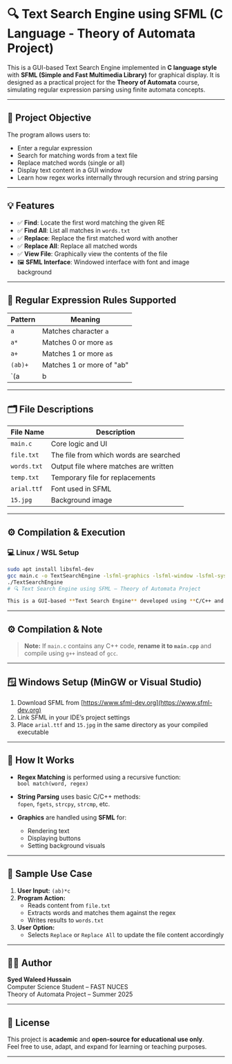 # 🔍 Text Search Engine using SFML (C Language - Theory of Automata Project)

This is a GUI-based Text Search Engine implemented in **C language style** with **SFML (Simple and Fast Multimedia Library)** for graphical display. It is designed as a practical project for the **Theory of Automata** course, simulating regular expression parsing using finite automata concepts.

---

## 📘 Project Objective

The program allows users to:
- Enter a regular expression
- Search for matching words from a text file
- Replace matched words (single or all)
- Display text content in a GUI window
- Learn how regex works internally through recursion and string parsing

---

## 💡 Features

- ✅ **Find**: Locate the first word matching the given RE
- ✅ **Find All**: List all matches in `words.txt`
- ✅ **Replace**: Replace the first matched word with another
- ✅ **Replace All**: Replace all matched words
- ✅ **View File**: Graphically view the contents of the file
- 🖼️ **SFML Interface**: Windowed interface with font and image background

---

## 🧠 Regular Expression Rules Supported

| Pattern      | Meaning                              |
|--------------|--------------------------------------|
| `a`          | Matches character `a`                |
| `a*`         | Matches 0 or more `a`s               |
| `a+`         | Matches 1 or more `a`s               |
| `(ab)+`      | Matches 1 or more of "ab"            |
| `(a|b|c)`    | OR between characters (up to 6)      |

---

## 🗂️ File Descriptions

| File Name    | Description                              |
|--------------|------------------------------------------|
| `main.c`     | Core logic and UI                        |
| `file.txt`   | The file from which words are searched   |
| `words.txt`  | Output file where matches are written    |
| `temp.txt`   | Temporary file for replacements          |
| `arial.ttf`  | Font used in SFML                        |
| `15.jpg`     | Background image                         |

---

## ⚙️ Compilation & Execution

### 💻 Linux / WSL Setup

```bash
sudo apt install libsfml-dev
gcc main.c -o TextSearchEngine -lsfml-graphics -lsfml-window -lsfml-system
./TextSearchEngine
# 🔍 Text Search Engine using SFML – Theory of Automata Project

This is a GUI-based **Text Search Engine** developed using **C/C++ and SFML (Simple and Fast Multimedia Library)**. It implements basic **regular expression matching** and file manipulation functionalities through a visually interactive interface.
```
---

## ⚙️ Compilation & Note

> **Note:** If `main.c` contains any C++ code, **rename it to `main.cpp`** and compile using `g++` instead of `gcc`.

---

## 🪟 Windows Setup (MinGW or Visual Studio)

1. Download SFML from [https://www.sfml-dev.org](https://www.sfml-dev.org)
2. Link SFML in your IDE’s project settings
3. Place `arial.ttf` and `15.jpg` in the same directory as your compiled executable

---

## 🧪 How It Works

- **Regex Matching** is performed using a recursive function:  
  `bool match(word, regex)`
  
- **String Parsing** uses basic C/C++ methods:  
  `fopen`, `fgets`, `strcpy`, `strcmp`, etc.

- **Graphics** are handled using **SFML** for:
  - Rendering text
  - Displaying buttons
  - Setting background visuals

---

## 📌 Sample Use Case

1. **User Input:** `(ab)*c`
2. **Program Action:**
   - Reads content from `file.txt`
   - Extracts words and matches them against the regex
   - Writes results to `words.txt`
3. **User Option:**
   - Selects `Replace` or `Replace All` to update the file content accordingly

---

## 🧑‍💻 Author

**Syed Waleed Hussain**  
Computer Science Student – FAST NUCES  
Theory of Automata Project – Summer 2025

---

## 📄 License

This project is **academic** and **open-source for educational use only**.  
Feel free to use, adapt, and expand for learning or teaching purposes.

---
